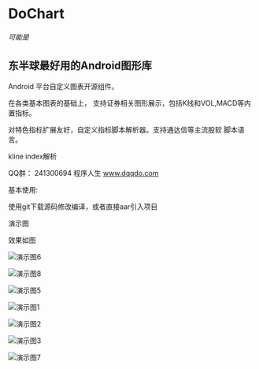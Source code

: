 # DoChart

###### 可能是
## 东半球最好用的Android图形库


Android 平台自定义图表开源组件。  

在各类基本图表的基础上， 支持证券相关图形展示，包括K线和VOL,MACD等内置指标。

对特色指标扩展友好，自定义指标脚本解析器。支持通达信等主流股软 脚本语言。

kline index解析 

QQ群： 241300694 程序人生
www.dqqdo.com

基本使用:

使用git下载源码修改编译，或者直接aar引入项目


演示图

效果如图

![演示图6](https://github.com/zmobs/DoChart/blob/master/image/6.gif)

![演示图8](https://github.com/zmobs/DoChart/blob/master/image/8.gif)

![演示图5](https://github.com/zmobs/DoChart/blob/master/image/5.gif)

![演示图1](https://github.com/zmobs/DoChart/blob/master/image/scale.gif) 

![演示图2](https://github.com/zmobs/DoChart/blob/master/image/2.gif) 

![演示图3](https://github.com/zmobs/DoChart/blob/master/image/7.gif)

![演示图7](https://github.com/zmobs/DoChart/blob/master/image/vol.gif)


